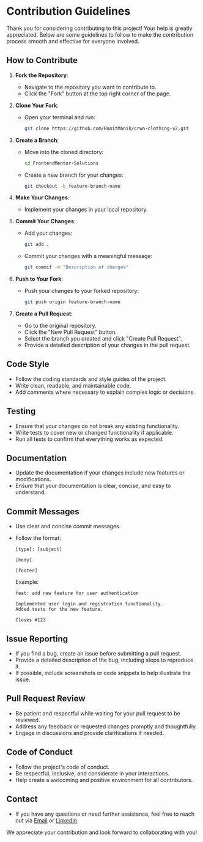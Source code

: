 # Contribution Guidelines

Thank you for considering contributing to this project! Your help is greatly appreciated. Below are some guidelines to follow to make the contribution process smooth and effective for everyone involved.

## How to Contribute

1. **Fork the Repository**: 
   - Navigate to the repository you want to contribute to.
   - Click the "Fork" button at the top right corner of the page.

2. **Clone Your Fork**:
   - Open your terminal and run:
     ```sh
     git clone https://github.com/RanitManik/crwn-clothing-v2.git
     ```

3. **Create a Branch**:
   - Move into the cloned directory:
     ```sh
     cd FrontendMentor-Solutions
     ```
   - Create a new branch for your changes:
     ```sh
     git checkout -b feature-branch-name
     ```

4. **Make Your Changes**:
   - Implement your changes in your local repository.

5. **Commit Your Changes**:
   - Add your changes:
     ```sh
     git add .
     ```
   - Commit your changes with a meaningful message:
     ```sh
     git commit -m "Description of changes"
     ```

6. **Push to Your Fork**:
   - Push your changes to your forked repository:
     ```sh
     git push origin feature-branch-name
     ```

7. **Create a Pull Request**:
   - Go to the original repository.
   - Click the "New Pull Request" button.
   - Select the branch you created and click "Create Pull Request".
   - Provide a detailed description of your changes in the pull request.

## Code Style

- Follow the coding standards and style guides of the project.
- Write clean, readable, and maintainable code.
- Add comments where necessary to explain complex logic or decisions.

## Testing

- Ensure that your changes do not break any existing functionality.
- Write tests to cover new or changed functionality if applicable.
- Run all tests to confirm that everything works as expected.

## Documentation

- Update the documentation if your changes include new features or modifications.
- Ensure that your documentation is clear, concise, and easy to understand.

## Commit Messages

- Use clear and concise commit messages.
- Follow the format:
  ```
  [type]: [subject]
  
  [body]
  
  [footer]
  ```

  Example:
  ```
  feat: add new feature for user authentication
  
  Implemented user login and registration functionality.
  Added tests for the new feature.
  
  Closes #123
  ```

## Issue Reporting

- If you find a bug, create an issue before submitting a pull request.
- Provide a detailed description of the bug, including steps to reproduce it.
- If possible, include screenshots or code snippets to help illustrate the issue.

## Pull Request Review

- Be patient and respectful while waiting for your pull request to be reviewed.
- Address any feedback or requested changes promptly and thoughtfully.
- Engage in discussions and provide clarifications if needed.

## Code of Conduct

- Follow the project's code of conduct.
- Be respectful, inclusive, and considerate in your interactions.
- Help create a welcoming and positive environment for all contributors.

## Contact

- If you have any questions or need further assistance, feel free to reach out via [Email](mailto:ranitmanik.dev@gmail.com) or [LinkedIn](https://www.linkedin.com/in/ranit-manik/).

We appreciate your contribution and look forward to collaborating with you!
